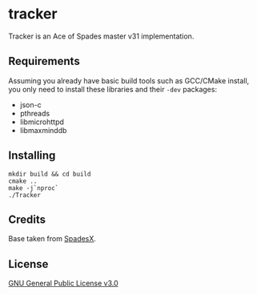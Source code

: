 # tracker

Tracker is an Ace of Spades master v31 implementation.

## Requirements

Assuming you already have basic build tools such as GCC/CMake install, you only need to
install these libraries and their `-dev` packages:

- json-c
- pthreads
- libmicrohttpd
- libmaxminddb

## Installing

```
mkdir build && cd build
cmake ..
make -j`nproc`
./Tracker
```

## Credits

Base taken from [SpadesX](https://github.com/SpadesX/SpadesX).

## License

[GNU General Public License v3.0](LICENSE)

